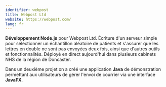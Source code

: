```yaml
---
identifier: webpost
title: Webpost Ltd
website: https://webpost.com/
lang: fr
---
```

**Développement Node.js** pour Webpost Ltd. Écriture d'un serveur simple pour sélectionner un échantillon aléatoire de patients et s'assurer que les lettres en double ne sont pas envoyées deux fois, ainsi que d'autres outils et fonctionnalités. Déployé en direct aujourd'hui dans plusieurs cabinets NHS de la région de Doncaster.

Dans un deuxième projet on a créé une application **Java** de démonstration permettant aux utilisateurs de gérer l'envoi de courrier via une interface **JavaFX**.